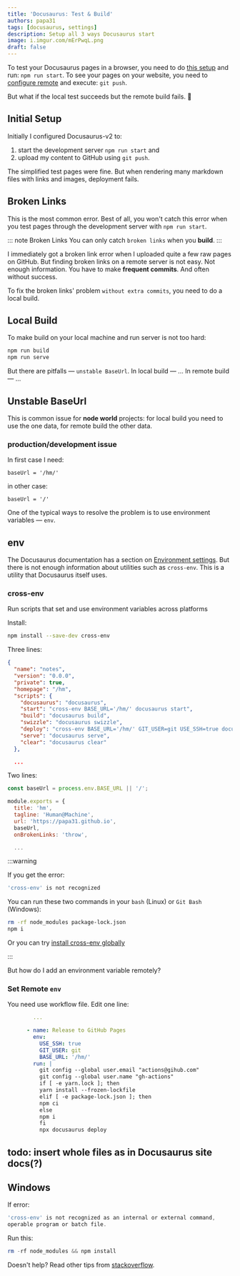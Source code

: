 ```yaml
---
title: 'Docusaurus: Test & Build'
authors: papa31
tags: [docusaurus, settings]
description: Setup all 3 ways Docusaurus start
image: i.imgur.com/mErPwqL.png
draft: false
---
```


To test your Docusaurus pages in a browser, you need to do [this setup](#) and run: `npm run start`. To see your pages on your website, you need to [configure remote](#) and execute: `git push`.

But what if the local test succeeds but the remote build fails. 🤔

<!--truncate-->

## Initial Setup

Initially I configured Docusaurus-v2 to:

1. start the development server `npm run start` and
2. upload my content to GitHub using `git push`.

The simplified test pages were fine. But when rendering many markdown files with links and images, deployment fails.

## Broken Links

This is the most common error. Best of all, you won't catch this error when you test pages through the development server with `npm run start`.

::: note Broken Links You can only catch `broken links` when you **build**. :::

I immediately got a broken link error when I uploaded quite a few raw pages on GitHub. But finding broken links on a remote server is not easy. Not enough information. You have to make **frequent commits**. And often without success.

To fix the broken links' problem `without extra commits`, you need to do a local build.

## Local Build

To make build on your local machine and run server is not too hard:

```bash npm2yarn
npm run build
npm run serve
```

But there are pitfalls — `unstable BaseUrl`. In local build — ... In remote build — ...

## Unstable BaseUrl

This is common issue for **node world** projects: for local build you need to use the one data, for remote build the other data.

### production/development issue

In first case I need:

`baseUrl = '/hm/'`

in other case:

`baseUrl = '/'`

One of the typical ways to resolve the problem is to use environment variables — `env`.

## env

The Docusaurus documentation has a section on [Environment settings](https://v2.docusaurus.io/docs/deployment/#environment-settings). But there is not enough information about utilities such as `cross-env`. This is a utility that Docusaurus itself uses.

### cross-env

Run scripts that set and use environment variables across platforms

Install:

```bash npm2yarn
npm install --save-dev cross-env
```

Three lines:

```json title="package.json" {5,8,11}
{
  "name": "notes",
  "version": "0.0.0",
  "private": true,
  "homepage": "/hm",
  "scripts": {
    "docusaurus": "docusaurus",
    "start": "cross-env BASE_URL='/hm/' docusaurus start",
    "build": "docusaurus build",
    "swizzle": "docusaurus swizzle",
    "deploy": "cross-env BASE_URL='/hm/' GIT_USER=git USE_SSH=true docusaurus deploy",
    "serve": "docusaurus serve",
    "clear": "docusaurus clear"
  },

  ...
```

Two lines:

```js title="docusaurus.config.js" {1,7}
const baseUrl = process.env.BASE_URL || '/';

module.exports = {
  title: 'hm',
  tagline: 'Human@Machine',
  url: 'https://papa31.github.io',
  baseUrl,
  onBrokenLinks: 'throw',

  ...
```

<!-- prettier-ignore-start -->
:::warning

If you get the error:

```sh
'cross-env' is not recognized
```

You can run these two commands in your `bash` (Linux) or `Git Bash` (Windows):

```sh
rm -rf node_modules package-lock.json
npm i
```

Or you can try [install cross-env globally](https://stackoverflow.com/questions/45034581/laravel-5-4-cross-env-is-not-recognized-as-an-internal-or-external-command)

:::
<!-- prettier-ignore-end -->

But how do I add an environment variable remotely?

### Set Remote `env`

You need use workflow file. Edit one line:

```yml title="/.github/workflows/documentation.yml" {7}
        ...

      - name: Release to GitHub Pages
        env:
          USE_SSH: true
          GIT_USER: git
          BASE_URL: '/hm/'
        run: |
          git config --global user.email "actions@gihub.com"
          git config --global user.name "gh-actions"
          if [ -e yarn.lock ]; then
          yarn install --frozen-lockfile
          elif [ -e package-lock.json ]; then
          npm ci
          else
          npm i
          fi
          npx docusaurus deploy
```

## todo: insert whole files as in Docusaurus site docs(?)

## Windows

If error:

```powershell title="PowerShell"
'cross-env' is not recognized as an internal or external command,
operable program or batch file.
```

Run this:

```powershell
rm -rf node_modules && npm install
```

Doesn't help? Read other tips from [stackoverflow](https://stackoverflow.com/questions/43685777/laravel-mix-sh-1-cross-env-not-found-error).
